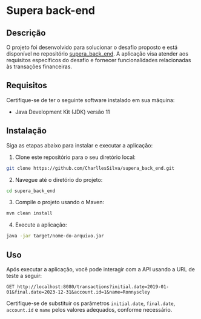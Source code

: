 
# Supera back-end

## Descrição

O projeto foi desenvolvido para solucionar o desafio proposto e está disponível no repositório [supera_back_end](https://github.com/CharllesSilva/supera_back_end.git). A aplicação visa atender aos requisitos específicos do desafio e fornecer funcionalidades relacionadas às transações financeiras.

## Requisitos

Certifique-se de ter o seguinte software instalado em sua máquina:

- Java Development Kit (JDK) versão 11

## Instalação

Siga as etapas abaixo para instalar e executar a aplicação:

1. Clone este repositório para o seu diretório local:

```bash
git clone https://github.com/CharllesSilva/supera_back_end.git
```

2. Navegue até o diretório do projeto:

```bash
cd supera_back_end
```

3. Compile o projeto usando o Maven:

```bash
mvn clean install
```

4. Execute a aplicação:

```bash
java -jar target/nome-do-arquivo.jar
```

## Uso

Após executar a aplicação, você pode interagir com a API usando a URL de teste a seguir:

```http
GET http://localhost:8080/transactions?initial.date=2019-01-01&final.date=2023-12-31&account.id=1&name=Ronnyscley
```

Certifique-se de substituir os parâmetros `initial.date`, `final.date`, `account.id` e `name` pelos valores adequados, conforme necessário.

